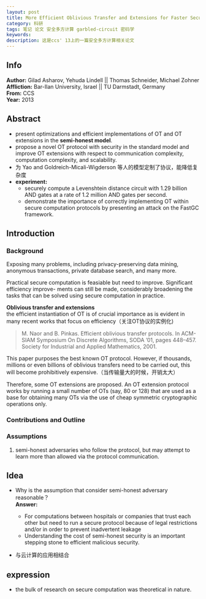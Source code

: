 ```yaml
---
layout: post
title: More Efficient Oblivious Transfer and Extensions for Faster Secure Computation
category: 科研
tags: 笔记 论文 安全多方计算 garbled-circuit 密码学
keywords: 
description: 这是ccs' 13上的一篇安全多方计算相关论文
---
```

## Info

**Author:** Gilad Asharov, Yehuda Lindell  ||  Thomas Schneider, Michael Zohner \
**Affliction:** Bar-Ilan University, Israel  ||  TU Darmstadt, Germany \
**From:** CCS \
**Year:** 2013

## Abstract

+ present optimizations and efficient implementations of OT and OT extensions in the **semi-honest model**.
+ propose a novel OT protocol with security in the standard model and improve OT extensions with respect to communication complexity, computation complexity, and scalability.
+ 为 Yao and Goldreich-Micali-Wigderson 等人的模型定制了协议，能降低复杂度
+ **experiment:**
  + securely compute a Levenshtein distance circuit with 1.29 billion AND gates at a rate of 1.2 million AND gates per second.
  + demonstrate the importance of correctly implementing OT within secure computation protocols by presenting an attack on the FastGC framework.

## Introduction

### Background

Exposing many problems, including privacy-preserving data mining, anonymous transactions, private database search, and many more.

Practical secure computation is feasiable but need to improve. Significant efficiency improve- ments can still be made, considerably broadening the tasks that can be solved using secure computation in practice.

**Oblivious transfer and extensions** \
the efficient instantiation of OT is of crucial importance as is evident in many recent works that focus on efficiency（关注OT协议的实例化)
> M. Naor and B. Pinkas. Efficient oblivious transfer protocols. In ACM-SIAM Symposium On Discrete Algorithms, SODA ’01, pages 448–457. Society for Industrial and Applied Mathematics, 2001.

This paper purposes the best known OT protocol. However, if thousands, millions or even billions of oblivious transfers need to be carried out, this will become prohibitively expensive.（当传输量大的时候，开销太大）

Therefore, some OT extensions are proposed. An OT extension protocol works by running a small number of OTs (say, 80 or 128) that are used as a base for obtaining many OTs via the use of cheap symmetric cryptographic operations only.

### Contributions and Outline

### Assumptions

1. semi-honest adversaries who follow the protocol, but may attempt to learn more than allowed via the protocol communication.

## Idea

+ Why is the assumption that consider semi-honest adversary reasonable？\
**Answer:**
  + For computations between hospitals or companies that trust each other but need to run a secure protocol because of legal restrictions and/or in order to prevent inadvertent leakage
  + Understanding the cost of semi-honest security is an important stepping stone to efficient malicious security.

+ 与云计算的应用相结合

## expression

+ the bulk of research on secure computation was theoretical in nature.